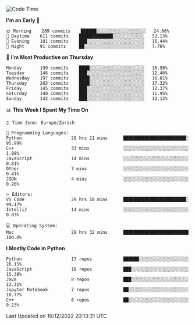<!--START_SECTION:waka-->
![Code Time](http://img.shields.io/badge/Code%20Time-2%2C499%20hrs%207%20mins-blue)

**I'm an Early 🐤** 

```text
🌞 Morning    289 commits    ██████░░░░░░░░░░░░░░░░░░░   24.66% 
🌆 Daytime    611 commits    █████████████░░░░░░░░░░░░   52.13% 
🌃 Evening    181 commits    ███░░░░░░░░░░░░░░░░░░░░░░   15.44% 
🌙 Night      91 commits     ██░░░░░░░░░░░░░░░░░░░░░░░   7.76%

```
📅 **I'm Most Productive on Thursday** 

```text
Monday       199 commits    ████░░░░░░░░░░░░░░░░░░░░░   16.98% 
Tuesday      146 commits    ███░░░░░░░░░░░░░░░░░░░░░░   12.46% 
Wednesday    197 commits    ████░░░░░░░░░░░░░░░░░░░░░   16.81% 
Thursday     203 commits    ████░░░░░░░░░░░░░░░░░░░░░   17.32% 
Friday       145 commits    ███░░░░░░░░░░░░░░░░░░░░░░   12.37% 
Saturday     140 commits    ███░░░░░░░░░░░░░░░░░░░░░░   11.95% 
Sunday       142 commits    ███░░░░░░░░░░░░░░░░░░░░░░   12.12%

```


📊 **This Week I Spent My Time On** 

```text
⌚︎ Time Zone: Europe/Zurich

💬 Programming Languages: 
Python                   28 hrs 21 mins      ████████████████████████░   95.99% 
C++                      33 mins             ░░░░░░░░░░░░░░░░░░░░░░░░░   1.88% 
JavaScript               14 mins             ░░░░░░░░░░░░░░░░░░░░░░░░░   0.81% 
Other                    7 mins              ░░░░░░░░░░░░░░░░░░░░░░░░░   0.41% 
JSON                     4 mins              ░░░░░░░░░░░░░░░░░░░░░░░░░   0.26%

🔥 Editors: 
VS Code                  29 hrs 18 mins      ████████████████████████░   99.17% 
IntelliJ                 14 mins             ░░░░░░░░░░░░░░░░░░░░░░░░░   0.83%

💻 Operating System: 
Mac                      29 hrs 32 mins      █████████████████████████   100.0%

```

**I Mostly Code in Python** 

```text
Python                   17 repos            ██████░░░░░░░░░░░░░░░░░░░   26.15% 
JavaScript               10 repos            ███░░░░░░░░░░░░░░░░░░░░░░   15.38% 
Java                     8 repos             ███░░░░░░░░░░░░░░░░░░░░░░   12.31% 
Jupyter Notebook         7 repos             ██░░░░░░░░░░░░░░░░░░░░░░░   10.77% 
C++                      6 repos             ██░░░░░░░░░░░░░░░░░░░░░░░   9.23%

```



 Last Updated on 16/12/2022 20:13:31 UTC
<!--END_SECTION:waka-->　　
